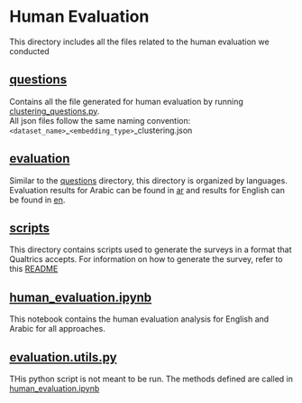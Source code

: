 # Human Evaluation

This directory includes all the files related to the human evaluation we conducted

## [questions](questions/)

Contains all the file generated for human evaluation by running [clustering_questions.py](human-evaluation/scripts/clustering_questions.py). <br>
All json files follow the same naming convention: `<dataset_name>`_`<embedding_type>`_clustering.json


## [evaluation](evaluation/)

Similar to the [questions](questions/) directory, this directory is organized by languages. Evaluation results for Arabic can be found in [ar](results/ar/) and results for English can be found in [en](results/en/).


## [scripts](scripts/)

This directory contains scripts used to generate the surveys in a format that Qualtrics accepts. For information on how to generate the survey, refer to this [README](scripts/README.md)

## [human_evaluation.ipynb](human_evaluation.ipynb)

This notebook contains the human evaluation analysis for English and Arabic for all approaches. 

## [evaluation.utils.py](evaluation_utils.py)

THis python script is not meant to be run. The methods defined are called in [human_evaluation.ipynb](human_evaluation.ipynb)
